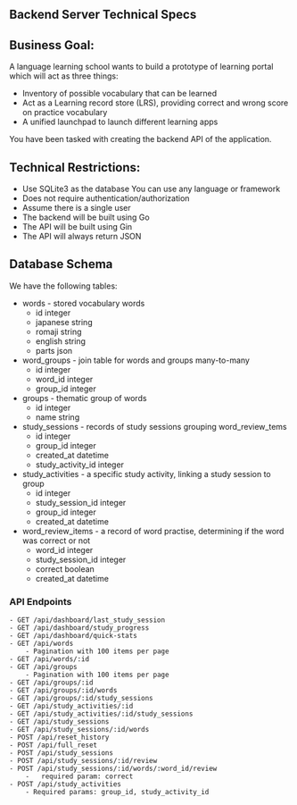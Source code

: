 ## Backend Server Technical Specs

## Business Goal: 
A language learning school wants to build a prototype of learning portal which will act as three things:
- Inventory of possible vocabulary that can be learned
- Act as a  Learning record store (LRS), providing correct and wrong score on practice vocabulary
- A unified launchpad to launch different learning apps

You have been tasked with creating the backend API of the application.

## Technical Restrictions:
- Use SQLite3 as the database
You can use any language or framework 
- Does not require authentication/authorization
- Assume there is a single user
- The backend will be built using Go
- The API will be built using Gin
- The API will always return JSON

## Database Schema
We have the following tables:
- words - stored vocabulary words
    - id integer
    - japanese string
    - romaji string
    - english string
    - parts json
- word_groups - join table for words and groups many-to-many
    - id integer
    - word_id integer
    - group_id integer
- groups - thematic group of words
    - id integer
    - name string
- study_sessions - records of study sessions grouping word_review_tems
    - id integer
    - group_id integer
    - created_at datetime
    - study_activity_id integer
- study_activities - a specific study activity, linking a study session to group 
    - id integer
    - study_session_id integer
    - group_id integer
    - created_at datetime
- word_review_items - a record of word practise, determining if the word was correct or not
    - word_id integer
    - study_session_id integer
    - correct boolean
    - created_at datetime

### API Endpoints
    - GET /api/dashboard/last_study_session
    - GET /api/dashboard/study_progress
    - GET /api/dashboard/quick-stats
    - GET /api/words
        - Pagination with 100 items per page
    - GET /api/words/:id
    - GET /api/groups
        - Pagination with 100 items per page
    - GET /api/groups/:id
    - GET /api/groups/:id/words
    - GET /api/groups/:id/study_sessions 
    - GET /api/study_activities/:id
    - GET /api/study_activities/:id/study_sessions
    - GET /api/study_sessions
    - GET /api/study_sessions/:id/words
    - POST /api/reset_history
    - POST /api/full_reset
    - POST /api/study_sessions
    - POST /api/study_sessions/:id/review
    - POST /api/study_sessions/:id/words/:word_id/review
        -   required param: correct
    - POST /api/study_activities
        - Required params: group_id, study_activity_id